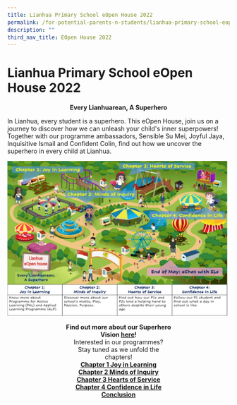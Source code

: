```yaml
---
title: Lianhua Primary School eOpen House 2022
permalink: /for-potential-parents-n-students/lianhua-primary-school-eopen-house-2022/
description: ""
third_nav_title: EOpen House 2022
---
```

# Lianhua Primary School eOpen House 2022


<center><b>Every Lianhuarean, A Superhero</b></center>
	
In Lianhua, every student is a superhero. This eOpen House, join us on a journey to discover how we can unleash your child's inner superpowers! Together with our programme ambassadors, Sensible Su Mei, Joyful Jaya, Inquisitive Ismail and Confident Colin, find out how we uncover the superhero in every child at Lianhua.

![](/images/Potential%20Parents%20&%20Students/EOpen%20house%202022/eOpen%20House%202022%20Overview%20update.jpg)

<center><b>Find out more about our Superhero<br>Vision <a href="/highlights/superheroes-vision" target="_blank">here</a>!</b><br>Interested in our programmes?<br>Stay tuned as we unfold the<br>chapters!<br><a href="/for-potential-parents-n-students/lianhua-primary-school-eopen-house-2022/chapter-1"><b>Chapter 1 Joy in Learning</b></a><br><a href="/for-potential-parents-n-students/lianhua-primary-school-eopen-house-2022/chapter-2"><b>Chapter 2 Minds of Inquiry</b></a><br><a href="/for-potential-parents-n-students/lianhua-primary-school-eopen-house-2022/chapter-3"><b>Chapter 3 Hearts of Service</b></a><br><a href="/for-potential-parents-n-students/lianhua-primary-school-eopen-house-2022/chapter-4"><b>Chapter 4 Confidence in Life</b></a><br><a href="/for-potential-parents-n-students/lianhua-primary-school-eopen-house-2022/conclusion"><b>Conclusion</b></a></center>